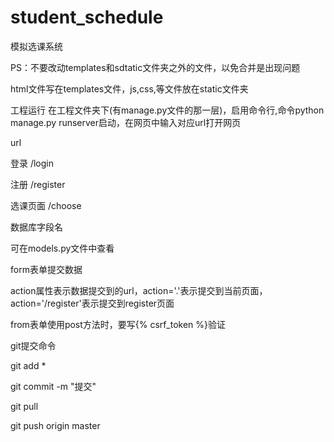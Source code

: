 # student_schedule
模拟选课系统

PS：不要改动templates和sdtatic文件夹之外的文件，以免合并是出现问题

html文件写在templates文件，js,css,等文件放在static文件夹

工程运行
在工程文件夹下(有manage.py文件的那一层)，启用命令行,命令python manage.py runserver启动，在网页中输入对应url打开网页

url


登录 /login


注册 /register


选课页面 /choose




数据库字段名


可在models.py文件中查看



form表单提交数据


action属性表示数据提交到的url，action='.'表示提交到当前页面，action='/register'表示提交到register页面


from表单使用post方法时，要写{% csrf_token %}验证



git提交命令


git add *


git commit -m "提交"


git pull


git push origin master

